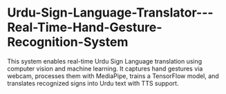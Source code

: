 # Urdu-Sign-Language-Translator---Real-Time-Hand-Gesture-Recognition-System
This system enables real-time Urdu Sign Language translation using computer vision and machine learning. It captures hand gestures via webcam, processes them with MediaPipe, trains a TensorFlow model, and translates recognized signs into Urdu text with TTS support.
